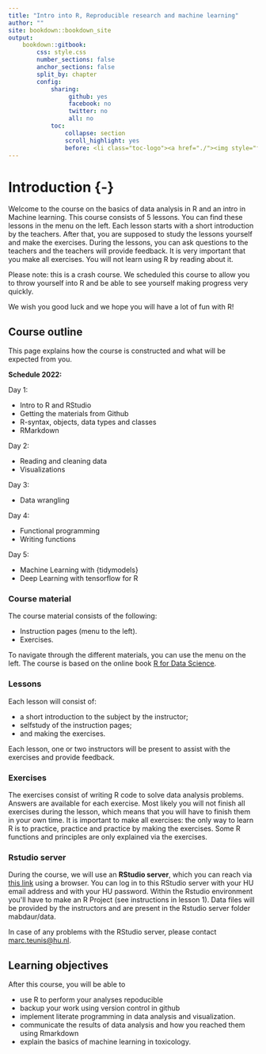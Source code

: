 ```yaml
---
title: "Intro into R, Reproducible research and machine learning"
author: ""
site: bookdown::bookdown_site
output: 
    bookdown::gitbook:
        css: style.css
        number_sections: false
        anchor_sections: false
        split_by: chapter
        config:
            sharing:
                 github: yes
                 facebook: no
                 twitter: no
                 all: no
            toc:
                collapse: section
                scroll_highlight: yes
                before: <li class="toc-logo"><a href="./"><img style="float:left;" src="images/voorbeeldlogo2.png"></a> <h4 class=".paddingtitel ">DAUR1 </h2></li>
---
```







# Introduction {-}

Welcome to the course on the basics of data analysis in R and an intro in Machine learning. This course consists of 5 lessons. You can find these lessons in the menu on the left. Each lesson starts with a short introduction by the teachers. After that, you are supposed to study the lessons yourself and make the exercises. During the lessons, you can ask questions to the teachers and the teachers will provide feedback. It is very important that you make all exercises. You will not learn using R by reading about it. 

Please note: this is a crash course. We scheduled this course to allow you to throw yourself into R and be able to see yourself making progress very quickly. 

We wish you good luck and we hope you will have a lot of fun with R!

## Course outline

This page explains how the course is constructed and what will be expected from you.

**Schedule 2022:**

Day 1:

 - Intro to R and RStudio
 - Getting the materials from Github
 - R-syntax, objects, data types and classes
 - RMarkdown
 

Day 2:

 - Reading and cleaning data
 - Visualizations
 

Day 3:

 - Data wrangling
 

Day 4:

 - Functional programming
 - Writing functions
 

Day 5:

 - Machine Learning with {tidymodels}
 - Deep Learning with tensorflow for R



### Course material

The course material consists of the following:

- Instruction pages (menu to the left). 
- Exercises.

To navigate through the different materials, you can use the menu on the left. The course is based on the online book [R for Data Science](https://r4ds.had.co.nz/index.html).

### Lessons

Each lesson will consist of:

- a short introduction to the subject by the instructor;
- selfstudy of the instruction pages; 
- and making the exercises.

Each lesson, one or two instructors will be present to assist with the exercises and provide feedback. 

### Exercises

The exercises consist of writing R code to solve data analysis problems. Answers are available for each exercise. Most likely you will not finish all exercises during the lesson, which means that you will have to finish them in your own time. It is important to make all exercises: the only way to learn R is to practice, practice and practice by making the exercises. Some R functions and principles are only explained via the exercises.


### Rstudio server

During the course, we will use an **RStudio server**, which you can reach via [this link](https://daur.rstudio.hu.nl/) using a browser. You can log in to this RStudio server with your HU email address and with your HU password. Within the Rstudio environment you'll have to make an R Project (see instructions in lesson 1). Data files will be provided by the instructors and are present in the Rstudio server folder mabdaur/data. 

In case of any problems with the RStudio server, please contact marc.teunis@hu.nl.


## Learning objectives

After this course, you will be able to 

- use R to perform your analyses repoducible
- backup your work using version control in github
- implement literate programming in data analysis and visualization.
- communicate the results of data analysis and how you reached them using Rmarkdown
- explain the basics of machine learning in toxicology.
